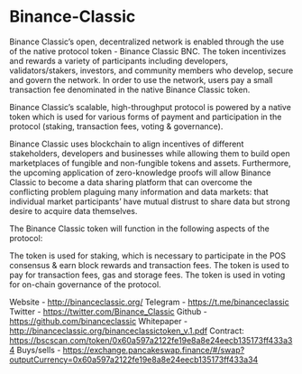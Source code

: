 # Binance-Classic


Binance Classic’s open, decentralized network is enabled through the use of the native protocol token - Binance Classic BNC. The token incentivizes and rewards a variety of participants including developers, validators/stakers, investors, and community members who develop, secure and govern the network. In order to use the network, users pay a small transaction fee denominated in the native Binance Classic token.

Binance Classic’s scalable, high-throughput protocol is powered by a native token which is used for various forms of payment and participation in the protocol (staking, transaction fees, voting & governance).

Binance Classic uses blockchain to align incentives of different stakeholders, developers and businesses while allowing them to build open marketplaces of fungible and non-fungible tokens and assets. Furthermore, the upcoming application of zero-knowledge proofs will allow Binance Classic to become a data sharing platform that can overcome the conflicting problem plaguing many information and data markets: that individual market participants’ have mutual distrust to share data but strong desire to acquire data themselves.

The Binance Classic token will function in the following aspects of the protocol:

The token is used for staking, which is necessary to participate in the POS consensus & earn block rewards and transaction fees.
The token is used to pay for transaction fees, gas and storage fees.
The token is used in voting for on-chain governance of the protocol.

Website - http://binanceclassic.org/
Telegram - https://t.me/binanceclassic
Twitter - https://twitter.com/Binance_Classic
Github - https://github.com/binanceclassic
Whitepaper - http://binanceclassic.org/binanceclassictoken_v.1.pdf
Contract:  https://bscscan.com/token/0x60a597a2122fe19e8a8e24eecb135173ff433a34
Buys/sells - https://exchange.pancakeswap.finance/#/swap?outputCurrency=0x60a597a2122fe19e8a8e24eecb135173ff433a34



